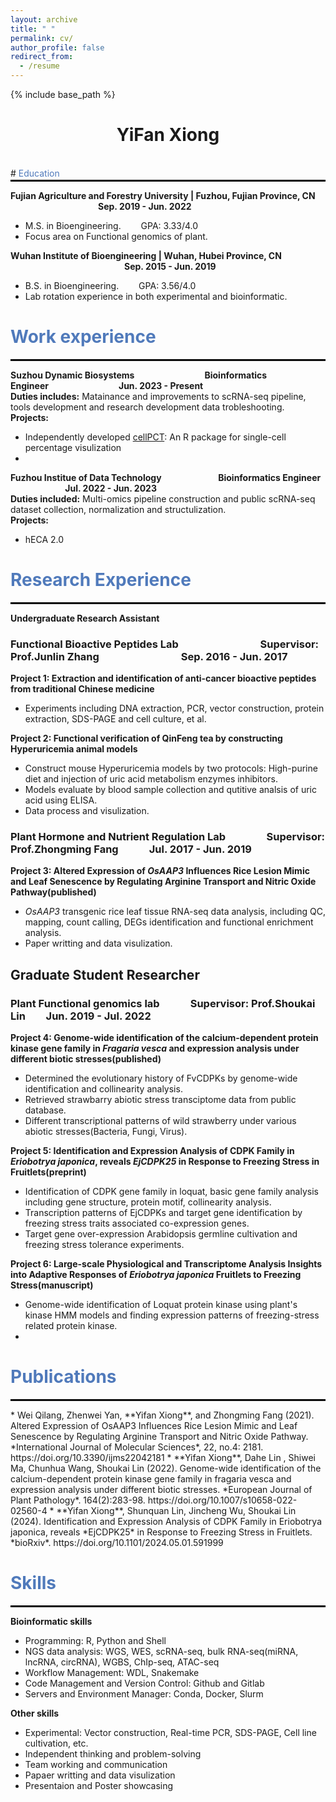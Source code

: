 ```yaml
---
layout: archive
title: " "
permalink: cv/
author_profile: false
redirect_from:
  - /resume
---
```


{% include base_path %}

# <center>YiFan Xiong</center>
<br>
# <span style="color: #507ABB;">Education</span>
<hr style="margin-top: 2px; border: 1px solid black;">  

**Fujian Agriculture and Forestry University | Fuzhou, Fujian Province, CN &emsp;&emsp;&emsp;&emsp;&emsp;&emsp;&emsp;&emsp;&emsp;&emsp;Sep. 2019 - Jun. 2022**
  * M.S. in Bioengineering.&emsp;&emsp; GPA: 3.33/4.0
  * Focus area on Functional genomics of plant.

**Wuhan Institute of Bioengineering | Wuhan, Hubei Province, CN &emsp;&emsp;&emsp;&emsp;&emsp;&emsp;&emsp;&emsp;&emsp;&emsp;&emsp;&emsp;&emsp;Sep. 2015 - Jun. 2019**
  * B.S. in Bioengineering.&emsp;&emsp; GPA: 3.56/4.0
  * Lab rotation experience in both experimental and bioinformatic.

# <span style="color: #507ABB;">Work experience</span>
<hr style="margin-top: 2px; border: 1px solid black;">

**Suzhou Dynamic Biosystems&emsp;&emsp;&emsp;&emsp;&emsp;&emsp;&emsp;&emsp;Bioinformatics Engineer&emsp;&emsp;&emsp;&emsp;&emsp;&emsp;&emsp;&emsp;Jun. 2023 - Present**  
**Duties includes:** Matainance and improvements to scRNA-seq pipeline, tools development and research development data trobleshooting.  
**Projects:**
 * Independently developed [cellPCT](https://github.com/xyifan97/cellPCT/tree/main): An R package for single-cell percentage visulization
 * 

  
**Fuzhou Institue of Data Technology &emsp;&emsp;&emsp;&emsp;&emsp;&emsp; Bioinformatics Engineer &emsp;&emsp;&emsp;&emsp;&emsp;&emsp;   Jul. 2022 - Jun. 2023**  
**Duties included:** Multi-omics pipeline construction and public scRNA-seq dataset collection, normalization and structulization.  
**Projects:**
 * hECA 2.0

# <span style="color: #507ABB;">Research Experience</span>
<hr style="margin-top: 2px; border: 1px solid black;"> 

**Undergraduate Research Assistant**  

### Functional Bioactive Peptides Lab&emsp;&emsp;&emsp;&emsp;&emsp;&emsp;&emsp;&emsp;Supervisor: Prof.Junlin Zhang&emsp;&emsp;&emsp;&emsp;&emsp;&emsp;&emsp;&emsp;Sep. 2016 - Jun. 2017  

**Project 1: Extraction and identification of anti-cancer bioactive peptides from traditional Chinese medicine**
* Experiments including DNA extraction, PCR, vector construction, protein extraction, SDS-PAGE and cell culture, et al.

**Project 2: Functional verification of QinFeng tea by constructing Hyperuricemia animal models**
* Construct mouse Hyperuricemia models by two protocols: High-purine diet and injection of uric acid metabolism enzymes inhibitors.
* Models evaluate by blood sample collection and qutitive analsis of uric acid using ELISA.
* Data process and visulization.

### Plant Hormone and Nutrient Regulation Lab&emsp;&emsp;&emsp;&emsp;Supervisor: Prof.Zhongming Fang&emsp;&emsp;&emsp;Jul. 2017 - Jun. 2019  
**Project 3: Altered Expression of *OsAAP3* Influences Rice Lesion Mimic and Leaf Senescence by Regulating Arginine Transport and Nitric Oxide Pathway(published)**
* *OsAAP3* transgenic rice leaf tissue RNA-seq data analysis, including QC, mapping, count calling, DEGs identification and functional enrichment analysis.
* Paper writting and data visulization.

## Graduate Student Researcher
### Plant Functional genomics lab&emsp;&emsp;&emsp;Supervisor: Prof.Shoukai Lin&emsp;&emsp;Jun. 2019 - Jul. 2022  
**Project 4: Genome-wide identification of the calcium-dependent protein kinase gene family in *Fragaria vesca* and expression analysis under different biotic stresses(published)**
* Determined the evolutionary history of FvCDPKs by genome-wide identification and collinearity analysis.
* Retrieved strawbarry abiotic stress transciptome data from public database.
* Different transcriptional patterns of wild strawberry under various abiotic stresses(Bacteria, Fungi, Virus).

**Project 5: Identification and Expression Analysis of CDPK Family in *Eriobotrya japonica*, reveals *EjCDPK25* in Response to Freezing Stress in Fruitlets(preprint)**
* Identification of CDPK gene family in loquat, basic gene family analysis including gene structure, protein motif, collinearity analysis.
* Transcription patterns of EjCDPKs and target gene identification by freezing stress traits associated co-expression genes.
* Target gene over-expression Arabidopsis germline cultivation and freezing stress tolerance experiments.

**Project 6: Large-scale Physiological and Transcriptome Analysis Insights into Adaptive Responses of *Eriobotrya japonica* Fruitlets to Freezing Stress(manuscript)**
* Genome-wide identification of Loquat protein kinase using plant's kinase HMM models and finding expression patterns of freezing-stress related protein kinase.
* 

# <span style="color: #507ABB;">Publications</span>
<hr style="margin-top: 2px; border: 1px solid black;">
* Wei Qilang, Zhenwei Yan, **Yifan Xiong**, and Zhongming Fang (2021). Altered Expression of OsAAP3 Influences Rice Lesion Mimic and Leaf Senescence by Regulating Arginine Transport and Nitric Oxide Pathway. *International Journal of Molecular Sciences*, 22, no.4: 2181. https://doi.org/10.3390/ijms22042181  
* **Yifan Xiong**, Dahe Lin , Shiwei Ma, Chunhua Wang, Shoukai Lin (2022). Genome-wide identification of the calcium-dependent protein kinase gene family in fragaria vesca and expression analysis under different biotic stresses. *European Journal of Plant Pathology*. 164(2):283-98. https://doi.org/10.1007/s10658-022-02560-4  
* **Yifan Xiong**, Shunquan Lin, Jincheng Wu, Shoukai Lin (2024). Identification and Expression Analysis of CDPK Family in Eriobotrya japonica, reveals *EjCDPK25* in Response to Freezing Stress in Fruitlets. *bioRxiv*. https://doi.org/10.1101/2024.05.01.591999  



# <span style="color: #507ABB;">Skills</span>
<hr style="margin-top: 2px; border: 1px solid black;">

**Bioinformatic skills**
  * Programming: R, Python and Shell  
  * NGS data analysis: WGS, WES, scRNA-seq, bulk RNA-seq(miRNA, lncRNA, circRNA), WGBS, ChIp-seq, ATAC-seq
  * Workflow Management: WDL, Snakemake
  * Code Management and Version Control: Github and Gitlab
  * Servers and Environment Manager: Conda, Docker, Slurm

**Other skills**
  * Experimental: Vector construction, Real-time PCR, SDS-PAGE, Cell line cultivation, etc.
  * Independent thinking and problem-solving
  * Team working and communication
  * Papaer writting and data visulization
  * Presentaion and Poster showcasing 
